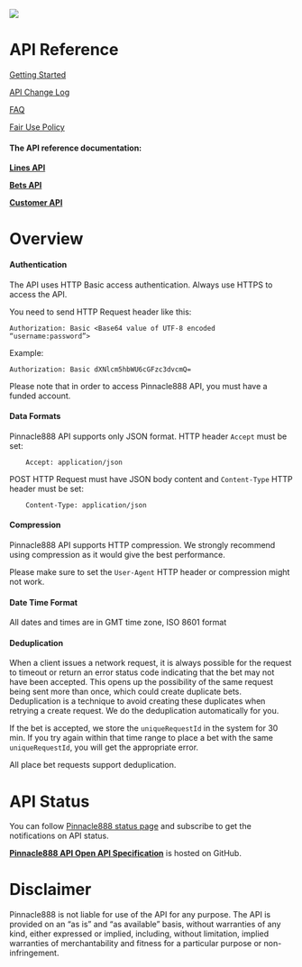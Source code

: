 [<img _ngcontent-c2="" src="https://avatars1.githubusercontent.com/u/28770833?s=88&v=4" style="background-color: transparent;">](https://pinnacle888api.github.io)


# API Reference

[Getting Started](GettingStarted.md)

[API Change Log](ChangesLog.md) 

[FAQ](FAQs.md)

[Fair Use Policy](FairUsePolicy.md)

#### The API reference documentation:

**[Lines API](https://pinnacle888api.github.io/docs?api=lines)**

**[Bets API](https://pinnacle888api.github.io/docs?api=bets)**

**[Customer API](https://pinnacle888api.github.io/docs?api=customer)**


# Overview

#### Authentication 


The API uses HTTP Basic access authentication. Always use HTTPS to access the API.

You need to send HTTP Request header like this:
```
Authorization: Basic <Base64 value of UTF-8 encoded “username:password”> 
```

Example:

```
Authorization: Basic dXNlcm5hbWU6cGFzc3dvcmQ= 
```


Please note that in order to access Pinnacle888 API, you must have a funded account.

#### Data Formats 

Pinnacle888 API supports only JSON format.
HTTP header `Accept` must be set:
```
    Accept: application/json
```
POST HTTP Request must have JSON body content and `Content-Type` HTTP header must be set:

```
    Content-Type: application/json
```

#### Compression 

Pinnacle888 API supports HTTP compression. We strongly recommend using compression as it would give the best performance.

Please make sure to set the `User-Agent` HTTP header or compression might not work.

#### Date Time Format 

All dates and times are in GMT time zone, ISO 8601 format

#### Deduplication

When a client issues a network request, it is always possible for the request to timeout or return an error status code indicating that the bet may not have been accepted. This opens up the possibility of the same request being sent more than once, which could create duplicate bets. Deduplication is a technique to avoid creating these duplicates when retrying a create request. We do the deduplication automatically for you.  

If the bet is accepted, we store the `uniqueRequestId` in the system for 30 min. If you try again within that time range to place a bet with the same `uniqueRequestId`, you will get the appropriate error.

All place bet requests support deduplication.


# API Status
You can follow [Pinnacle888 status page](https://status.pinnacle888.com/) and subscribe to get the notifications on API status.  


**[Pinnacle888 API Open API Specification](https://github.com/Pinny888/api-spec/blob/main/OpenAPI)** is hosted on GitHub.


# Disclaimer

 Pinnacle888 is not liable for use of the API for any purpose. The API is provided on an “as is” and “as available” basis, without warranties of any kind, either expressed or implied, including, without limitation, implied warranties of merchantability and fitness for a particular purpose or non-infringement.

 
